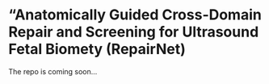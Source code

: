 #  “Anatomically Guided Cross-Domain Repair and Screening for Ultrasound Fetal Biomety (RepairNet)

The repo is coming soon...
